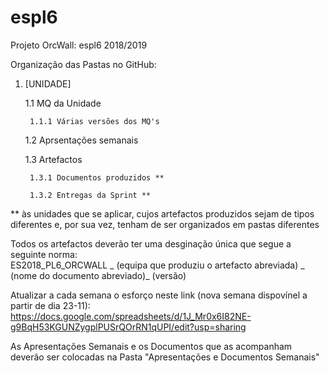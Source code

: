 ﻿# espl6
Projeto OrcWall: espl6 2018/2019 

Organização das Pastas no GitHub: 


1. [UNIDADE] 

    1.1 MQ da Unidade 

        1.1.1 Várias versões dos MQ's 

    1.2 Aprsentações semanais 

    1.3 Artefactos 

        1.3.1 Documentos produzidos ** 

        1.3.2 Entregas da Sprint ** 

** às unidades que se aplicar, cujos artefactos produzidos sejam de tipos diferentes e, por sua vez, tenham de ser organizados em pastas diferentes 


  
Todos os artefactos deverão ter uma desginação única que segue a seguinte norma: \
ES2018_PL6_ORCWALL _ (equipa que produziu o artefacto abreviada) _ (nome do documento abreviado)_ (versão) 

Atualizar a cada semana o esforço neste link (nova semana dispovínel a partir de dia 23-11):
https://docs.google.com/spreadsheets/d/1J_Mr0x6I82NE-g9BqH53KGUNZygplPUSrQOrRN1qUPI/edit?usp=sharing


As Apresentações Semanais e os Documentos que as acompanham deverão ser colocadas na Pasta "Apresentações e Documentos Semanais"

